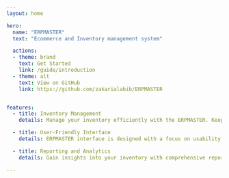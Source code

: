 ```yaml
---
layout: home

hero:
  name: "ERPMASTER"
  text: "Ecommerce and Inventory management system"

  actions:
  - theme: brand
    text: Get Started
    link: /guide/introduction
  - theme: alt 
    text: View on GitHub
    link: https://github.com/zakarialabib/ERPMASTER


features:
  - title: Inventory Management
    details: Manage your inventory efficiently with the ERPMASTER. Keep track of stock levels, update quantities, and receive notifications for low stock items.

  - title: User-Friendly Interface
    details: ERPMASTER interface is designed with a focus on usability and simplicity. Easily navigate through the system, perform actions intuitively, and access the information you need.

  - title: Reporting and Analytics
    details: Gain insights into your inventory with comprehensive reporting and analytics features. Generate custom reports, track sales trends, and make data-driven decisions for your business.

---
```


